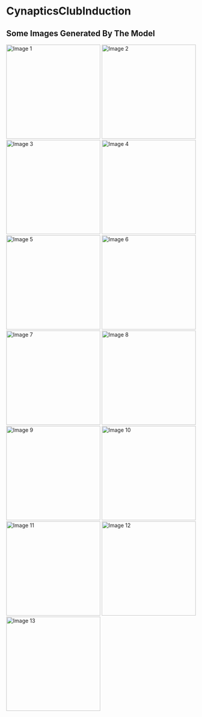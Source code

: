 # CynapticsClubInduction

## Some Images Generated By The Model

<img src="https://github.com/user-attachments/assets/29d5d5da-6fee-4606-8b5a-43cc28e53368" alt="Image 1" width="250"/>
<img src="https://github.com/user-attachments/assets/7fc9bed4-9b2b-4f96-8df9-e204f848a93b" alt="Image 2" width="250"/>
<img src="https://github.com/user-attachments/assets/d0ab037d-4b89-4d7d-869d-5c1d0806fdc6" alt="Image 3" width="250"/>
<img src="https://github.com/user-attachments/assets/70f1c133-bd63-44e7-8d44-bf572c372eed" alt="Image 4" width="250"/>
<img src="https://github.com/user-attachments/assets/8b94d11b-5157-45c6-84ce-c2d64c9eb594" alt="Image 5" width="250"/>
<img src="https://github.com/user-attachments/assets/248dfc5d-8eee-49d9-8a39-51fa45eccd23" alt="Image 6" width="250"/>
<img src="https://github.com/user-attachments/assets/5e710f4f-e137-4ff5-b512-240830133d83" alt="Image 7" width="250"/>
<img src="https://github.com/user-attachments/assets/522ff777-824d-4981-a506-7abb54af1943" alt="Image 8" width="250"/>
<img src="https://github.com/user-attachments/assets/71fc90b8-859b-4869-8bfa-af36f9e517cf" alt="Image 9" width="250"/>
<img src="https://github.com/user-attachments/assets/3d71af96-4a80-4a99-a8c1-32059e2359a2" alt="Image 10" width="250"/>
<img src="https://github.com/user-attachments/assets/7ec6520c-d864-44f3-adb3-4d8342027817" alt="Image 11" width="250"/>
<img src="https://github.com/user-attachments/assets/1c08cae7-8961-4a57-8875-b2ee566a7875" alt="Image 12" width="250"/>
<img src="https://github.com/user-attachments/assets/5c232190-1fcc-4003-ba4f-4ffe166ac6b9" alt="Image 13" width="250"/>



